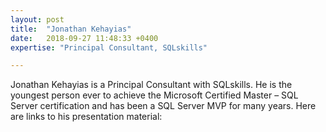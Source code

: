 ```yaml
---
layout: post
title:  "Jonathan Kehayias"
date:   2018-09-27 11:48:33 +0400
expertise: "Principal Consultant, SQLskills"

---
```


Jonathan Kehayias is a Principal Consultant with SQLskills. He is the youngest person ever to achieve the Microsoft Certified Master – SQL Server certification and has been a SQL Server MVP for many years.
Here are links to his presentation material:

